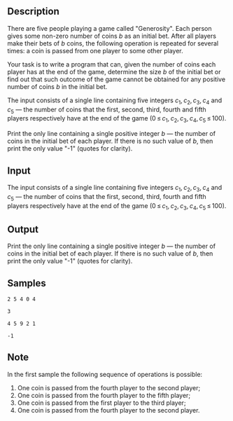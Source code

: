 ## Description

<div><p>There are five people playing a game called "Generosity". Each person gives some non-zero number of coins <span class="tex-span"><i>b</i></span> as an initial bet. After all players make their bets of <span class="tex-span"><i>b</i></span> coins, the following operation is repeated for several times: a coin is passed from one player to some other player.</p><p>Your task is to write a program that can, given the number of coins each player has at the end of the game, determine the size <span class="tex-span"><i>b</i></span> of the initial bet or find out that such outcome of the game cannot be obtained for any positive number of coins <span class="tex-span"><i>b</i></span> in the initial bet.</p></div><div class="input-specification"><p>The input consists of a single line containing five integers <span class="tex-span"><i>c</i><sub class="lower-index">1</sub>, <i>c</i><sub class="lower-index">2</sub>, <i>c</i><sub class="lower-index">3</sub>, <i>c</i><sub class="lower-index">4</sub></span> and <span class="tex-span"><i>c</i><sub class="lower-index">5</sub></span> — the number of coins that the first, second, third, fourth and fifth players respectively have at the end of the game (<span class="tex-span">0 ≤ <i>c</i><sub class="lower-index">1</sub>, <i>c</i><sub class="lower-index">2</sub>, <i>c</i><sub class="lower-index">3</sub>, <i>c</i><sub class="lower-index">4</sub>, <i>c</i><sub class="lower-index">5</sub> ≤ 100</span>).</p></div><div class="output-specification"><p>Print the only line containing a single positive integer <span class="tex-span"><i>b</i></span> — the number of coins in the initial bet of each player. If there is no such value of <span class="tex-span"><i>b</i></span>, then print the only value "<span class="tex-font-style-tt">-1</span>" (quotes for clarity).</p></div>


## Input

<p>The input consists of a single line containing five integers <span class="tex-span"><i>c</i><sub class="lower-index">1</sub>, <i>c</i><sub class="lower-index">2</sub>, <i>c</i><sub class="lower-index">3</sub>, <i>c</i><sub class="lower-index">4</sub></span> and <span class="tex-span"><i>c</i><sub class="lower-index">5</sub></span> — the number of coins that the first, second, third, fourth and fifth players respectively have at the end of the game (<span class="tex-span">0 ≤ <i>c</i><sub class="lower-index">1</sub>, <i>c</i><sub class="lower-index">2</sub>, <i>c</i><sub class="lower-index">3</sub>, <i>c</i><sub class="lower-index">4</sub>, <i>c</i><sub class="lower-index">5</sub> ≤ 100</span>).</p>


## Output

<p>Print the only line containing a single positive integer <span class="tex-span"><i>b</i></span> — the number of coins in the initial bet of each player. If there is no such value of <span class="tex-span"><i>b</i></span>, then print the only value "<span class="tex-font-style-tt">-1</span>" (quotes for clarity).</p>


## Samples

```input1
2 5 4 0 4

```

```output1
3

```






```input2
4 5 9 2 1

```

```output2
-1

```




## Note

<p>In the first sample the following sequence of operations is possible:</p><ol> <li> One coin is passed from the fourth player to the second player; </li><li> One coin is passed from the fourth player to the fifth player; </li><li> One coin is passed from the first player to the third player; </li><li> One coin is passed from the fourth player to the second player. </li></ol>

